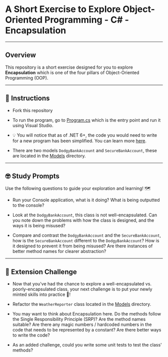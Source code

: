 # A Short Exercise to Explore Object-Oriented Programming - C# - Encapsulation

---
## Overview

This repository is a short exercise designed for you to explore **Encapsulation** which is one of the
four pillars of Object-Oriented Programming (OOP).

---
## 📖 Instructions

- Fork this repository

- To run the program, go to [Program.cs](/Encapsulation/Encapsulation/Program.cs) which is the entry point and run it using Visual Studio.

- 💡 You will notice that as of .NET 6+, the code you would need to write for a new program has been simplified. You can learn more [here](https://docs.microsoft.com/en-us/dotnet/core/tutorials/top-level-templates).

- There are two models `DodgyBankAccount` and `SecureBankAccount`, these are located in the [Models](/Encapsulation/Encapsulation/Models/) directory.

---
## 🤓 Study Prompts

Use the following questions to guide your exploration and learning! 🗺

- Run your Console application, what is it doing? What is being outputted to the console?

- Look at the `DodgyBankAccount`, this class is not well-encapsulated. Can you note down the problems with how the class is designed, and the ways it is being misused?

- Compare and contrast the `DodgyBankAccount` and the `SecureBankAccount`, how is the `SecureBankAccount` different to the `DodgyBankAccount`? How is it designed to prevent it from being misused? Are there instances of better method names for clearer abstraction?

---
## 🐸 Extension Challenge

- Now that you've had the chance to explore a well-encapsulated vs. poorly-encapsulated class,
your next challenge is to put your newly minted skills into practice 💪!

- Refactor the `WeatherReporter` class located in the [Models](/Encapsulation/Encapsulation/Models/) directory.

- You may want to think about Encapsulation here. Do the methods follow the Single Responsibility Principle (SRP)? Are the method names suitable? Are there any magic numbers / hardcoded numbers in the code that needs to be represented by a constant? Are there better ways to write the code?

- As an added challenge, could you write some unit tests to test the class' methods?
